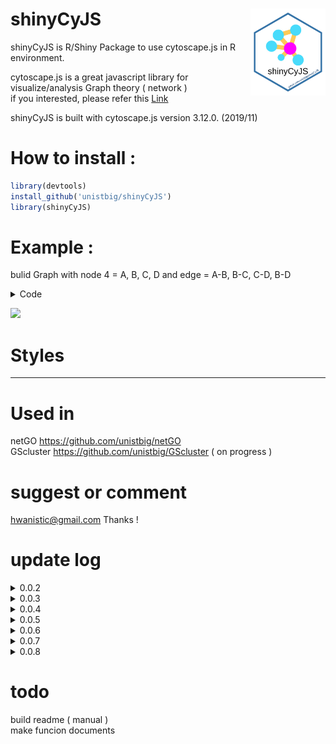 # shinyCyJS <img src='SVG/shinyCyJS.svg' width ='120' align='right'/>

shinyCyJS is R/Shiny Package to use cytoscape.js in R environment. <br>

cytoscape.js is a great javascript library for visualize/analysis Graph theory ( network ) <br>
if you interested, please refer this [Link](https://js.cytoscape.org/, "link") <br>

shinyCyJS is built with cytoscape.js version 3.12.0. (2019/11)


# How to install : 

```r
library(devtools)
install_github('unistbig/shinyCyJS')
library(shinyCyJS)
```

# Example : 

bulid Graph with node 4 = A, B, C, D and edge = A-B, B-C, C-D, B-D <br>

<details><summary>Code</summary>

```r
library(shiny)
library(shinyCyJS)

ui = function(){
  fluidPage(
    ShinyCyJSOutput(outputId = 'cy')
  )
}

server = function(input, output, session){  
  
  nodes = data.frame(
    id = c('A','B','C','D'),
    width = c(10,20,30,40),
    height = c(10,20,30,40)
  )  
  
  edges = data.frame(
    source = c('A','B','C','D'),
    target = c('B','C','D','B')
  )
  
  nodes = buildElems(nodes, type = 'Node')
  edges = buildElems(edges, type = 'Edge')  
  
  obj = shinyCyJS(c(nodes, edges))  
  output$cy = renderShinyCyJS(obj)
}

shinyApp(ui,server, options = list(launch.browser = TRUE, display.mode ='normal'))

```
</details>

<img src = 'https://user-images.githubusercontent.com/6457691/68040069-d36dc000-fd10-11e9-9ef5-d021768ac548.gif' width = 400></img>


# Styles

--- 


# Used in 

netGO <https://github.com/unistbig/netGO> <br>
GScluster <https://github.com/unistbig/GScluster> ( on progress ) <br>

# suggest or comment
hwanistic@gmail.com
Thanks !

# update log 

<details><summary>0.0.2</summary>
  <p>
added pie background feature ( only size and color )<br>
<img src = 'https://user-images.githubusercontent.com/6457691/65883045-34803c00-e3d1-11e9-87f1-fb8dfc028484.png' width = 150></img>
<br>
demo code : <br>

```r
shinyCyJS(
  buildNode(id = 'pieNode', width = 100, height = 100, 
    pieSize = c(40,40,20,0,0,0,0,0,0,0,0,0,0,0,0,0), 
    pieColor = c('cyan','magenta','yellow',rep('#000',13))
  )
)
```

  </p>
</details>

<details><summary>0.0.3</summary>
  <p>
    bugFixed (pre-built elements didn't clear when using rendershinyCyJS)
  </p>
</details>

<details><summary>0.0.4</summary>
  <p>
  tooltip feature available on Nodes
    
  for information,
    
  Qtip2 <https://github.com/qTip2/qTip2>
  
  Cytoscape-Qtip <https://github.com/cytoscape/cytoscape.js-qtip>
    
  <img src = 'https://user-images.githubusercontent.com/6457691/66700551-70e65d00-ed2c-11e9-8b87-22074b228882.png' width = 350></img>  

  demo code : 
  
  ```r
  shinyCyJS(list( buildNode('have tooltip',tooltip = 'Tooltip!'), buildNode('not Tooltip')) )
  ```

  </p>
</details>

<details><summary>0.0.5</summary>
  <p>
    
  now selected item will have different color, 
  Node : ![#ff00ff](https://placehold.it/15/ff00ff/000000?text=+), Edge : ![#000000](https://placehold.it/15/000000/000000?text=+)
  
  <img src = 'https://user-images.githubusercontent.com/6457691/66729507-dbabab80-ee86-11e9-9544-ef9495aac21d.png' width = 150></img>
  <img src = 'https://user-images.githubusercontent.com/6457691/66729506-db131500-ee86-11e9-8159-e89b0c6bb40c.png' width = 150></img>
  <img src = 'https://user-images.githubusercontent.com/6457691/66729509-dbabab80-ee86-11e9-8800-0a945a92584b.png' width = 150></img>
  </p>
</details>

<details><summary>0.0.6</summary>
  fcose, spread, dagre layout available.
  
  fcose <https://github.com/iVis-at-Bilkent/cytoscape.js-fcose>
  
  spread <https://github.com/cytoscape/cytoscape.js-spread> 
  
  dagre <https://github.com/cytoscape/cytoscape.js-dagre> 
</details>

<details><summary>0.0.7</summary>
  <p>
  now multiple elements with data.frame can be built with <b>buildElems</b>

  below codes will work same

  ```r
  shinyCyJS(list(
    buildNode('a'),
    buildNode('b', width = 20),
    buildNode('c', width = 30),
    buildNode('d', width = 40),
    buildEdge('a','b'),
    buildEdge('a','c'),
    buildEdge('c','d'),
    buildEdge('b','d')
    ))
  ```

  ```r
  a = data.frame(
    id = c('a','b','c','d'),
    width = c(15,20,30,40)
  )

  b = data.frame(
    source = c('a','a','c','b'),
    target = c('b','c','d','d')
  )

  nodes = buildElems(a,'Node')
  edges = buildElems(b,'Edge')

  shinyCyJS(c(nodes, edges))

  ```
  
  </p>
  </details>
  
 <details><summary>0.0.8</summary>
  core file ( cytoscape.js ) has updated with recent version.
  now available with Taxi edge
  
  <img src ='https://user-images.githubusercontent.com/6457691/68363329-daac2800-016d-11ea-9545-7ea25882a27d.png'></img>
  
  below code used to build this figure
  
  ```r
  shinyCyJS(list(
  buildNode("A"), 
  buildNode("B"), 
  buildNode("C"), 
  buildEdge("A", "B", curveStyle = "taxi"), 
  buildEdge("A", "C", curveStyle = "taxi")))
  ```
 </details>


# todo 
build readme ( manual ) <br>
make funcion documents
